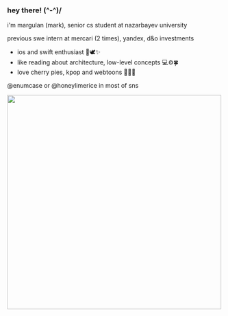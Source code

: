 ### hey there! (^-^)/

i'm margulan (mark), senior cs student at nazarbayev university

previous swe intern at mercari (2 times), yandex, d&o investments

- ios and swift enthusiast 🍎🕊✨
- like reading about architecture, low-level concepts 💻⚙️🍀
- love cherry pies, kpop and webtoons 🥧💜🌱

@enumcase or @honeylimerice in most of sns

<img src="https://user-images.githubusercontent.com/28789564/217783299-977e4e33-0cf3-41ac-a354-dd308b39dc34.jpg" width="500">
